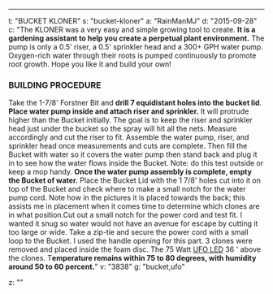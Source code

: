 ---
t: "BUCKET KLONER"
s: "bucket-kloner"
a: "RainManMJ"
d: "2015-09-28"
c: "The KLONER was a very easy and simple growing tool to create. <strong>It is a gardening assistant to help you create a perpetual plant environment.</strong> The pump is only a 0.5' riser, a 0.5' sprinkler head and a 300+ GPH water pump. Oxygen-rich water through their roots is pumped continuously to promote root growth. Hope you like it and build your own!

  <h3>BUILDING PROCEDURE</h3>
  Take the 1-7/8' Forstner Bit and <strong>drill 7 equidistant holes into the bucket lid</strong>. <strong>Place water pump inside and attach riser and sprinkler.</strong> It will protrude higher than the Bucket initially. The goal is to keep the riser and sprinkler head just under the bucket so the spray will hit all the nets. Measure accordingly and cut the riser to fit. Assemble the water pump, riser, and sprinkler head once measurements and cuts are complete. Then fill the Bucket with water so it covers the water pump then stand back and plug it in to see how the water flows inside the Bucket. Note: do this test outside or keep a mop handy.
  <strong>Once the water pump assembly is complete, empty the Bucket of water.</strong> Place the Bucket Lid with the 1 7/8' holes cut into it on top of the Bucket and check where to make a small notch for the water pump cord. Note how in the pictures it is placed towards the back; this assists me in placement when it comes time to determine which clones are in what position.Cut out a small notch for the power cord and test fit. I wanted it snug so water would not have an avenue for escape by cutting it too large or wide. Take a zip-tie and secure the power cord with a small loop to the Bucket. I used the handle opening for this part. 3 clones were removed and placed inside the foam disc. The 75 Watt <a href='https://amzn.to/36NO5zr'>UFO LED</a> 36 ' above the clones. T<strong>emperature remains within 75 to 80 degrees, with humidity around 50 to 60 percent.</strong>"
v: "3838"
g: "bucket,ufo"

z: ""
